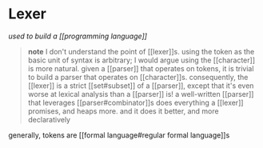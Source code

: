 # Lexer

_used to build a [[programming language]]_

> **note** I don't understand the point of [[lexer]]s. using the token as the basic unit of syntax is arbitrary; I would argue using the [[character]] is more natural. given a [[parser]] that operates on tokens, it is trivial to build a parser that operates on [[character]]s. consequently, the [[lexer]] is a strict [[set#subset]] of a [[parser]], except that it's even worse at lexical analysis than a [[parser]] is! a well-written [[parser]] that leverages [[parser#combinator]]s does everything a [[lexer]] promises, and heaps more. and it does it better, and more declaratively

generally, tokens are [[formal language#regular formal language]]s
